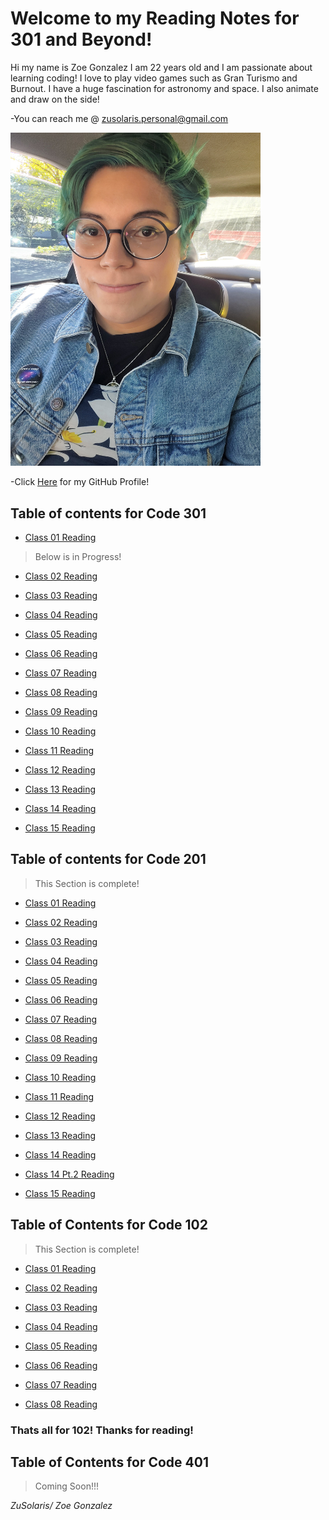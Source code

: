 # Welcome to my Reading Notes for 301 and Beyond!
Hi my name is Zoe Gonzalez I am 22 years old and I am passionate about learning coding! I love to play video games such as Gran Turismo and Burnout. I have a huge fascination for astronomy and space. I also animate and draw on the side!


-You can reach me @ zusolaris.personal@gmail.com

<img src="./img/menew.jpg" alt="Profile pic of me" width="400"/>


-Click [Here](/https://github.com/ZuSolaris) for my GitHub Profile!

## Table of contents for Code 301


- [Class 01 Reading](https://zusolaris.github.io/reading-notes/301/class-01)

> Below is in Progress!

- [Class 02 Reading](https://zusolaris.github.io/reading-notes/301/class-02)

- [Class 03 Reading](https://zusolaris.github.io/reading-notes/301/class-03)

- [Class 04 Reading](https://zusolaris.github.io/reading-notes/301/class-04)

- [Class 05 Reading](https://zusolaris.github.io/reading-notes/301/class-05)

- [Class 06 Reading](https://zusolaris.github.io/reading-notes/301/class-06)

- [Class 07 Reading](https://zusolaris.github.io/reading-notes/301/class-07)

- [Class 08 Reading](https://zusolaris.github.io/reading-notes/301/class-08)

- [Class 09 Reading](https://zusolaris.github.io/reading-notes/301/class-09)

- [Class 10 Reading](https://zusolaris.github.io/reading-notes/301/class-10)

- [Class 11 Reading](https://zusolaris.github.io/reading-notes/301/class-11)

- [Class 12 Reading](https://zusolaris.github.io/reading-notes/301/class-12)

- [Class 13 Reading](https://zusolaris.github.io/reading-notes/301/class-13)

- [Class 14 Reading](https://zusolaris.github.io/reading-notes/301/class-14)

- [Class 15 Reading](https://zusolaris.github.io/reading-notes/201/class-15)


## Table of contents for Code 201

>This Section is complete!

- [Class 01 Reading](https://zusolaris.github.io/reading-notes/201/class-01)

- [Class 02 Reading](https://zusolaris.github.io/reading-notes/201/class-02)

- [Class 03 Reading](https://zusolaris.github.io/reading-notes/201/class-03)

- [Class 04 Reading](https://zusolaris.github.io/reading-notes/201/class-04)

- [Class 05 Reading](https://zusolaris.github.io/reading-notes/201/class-05)

- [Class 06 Reading](https://zusolaris.github.io/reading-notes/201/class-06)

- [Class 07 Reading](https://zusolaris.github.io/reading-notes/201/class-07)

- [Class 08 Reading](https://zusolaris.github.io/reading-notes/201/class-08)

- [Class 09 Reading](https://zusolaris.github.io/reading-notes/201/class-09)

- [Class 10 Reading](https://zusolaris.github.io/reading-notes/201/class-10)

- [Class 11 Reading](https://zusolaris.github.io/reading-notes/201/class-11)

- [Class 12 Reading](https://zusolaris.github.io/reading-notes/201/class-12)

- [Class 13 Reading](https://zusolaris.github.io/reading-notes/201/class-13)

- [Class 14 Reading](https://zusolaris.github.io/reading-notes/201/class-14)

- [Class 14 Pt.2 Reading](https://zusolaris.github.io/reading-notes/201/class-14-2)

- [Class 15 Reading](https://zusolaris.github.io/reading-notes/201/class-15)

## Table of Contents for Code 102

>This Section is complete!

- [Class 01 Reading](https://zusolaris.github.io/reading-notes/102/ReadClass)

- [Class 02 Reading](https://zusolaris.github.io/reading-notes/102/ReadClass2)

- [Class 03 Reading](https://zusolaris.github.io/reading-notes/102/ReadClass3)

- [Class 04 Reading](https://zusolaris.github.io/reading-notes/102/ReadClass4)

- [Class 05 Reading](https://zusolaris.github.io/reading-notes/102/ReadClass5)

- [Class 06 Reading](https://zusolaris.github.io/reading-notes/102/ReadClass6)

- [Class 07 Reading](https://zusolaris.github.io/reading-notes/102/ReadClass7)

- [Class 08 Reading](https://zusolaris.github.io/reading-notes/102/ReadClass8)

### Thats all for 102! Thanks for reading!

## Table of Contents for Code 401
> Coming Soon!!!

*ZuSolaris/ Zoe Gonzalez*

